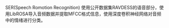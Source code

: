 SER(Speech Romotion Recognition)
使用公开数据集RAVDESS的语音部分，使用LibROSA导入音频数据并提取MFCC格式信息，使用深度卷积神经网络对音频中的情绪进行分类。